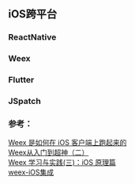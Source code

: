 ##  iOS跨平台


### ReactNative


### Weex


### Flutter

### JSpatch


### 参考：
[Weex 是如何在 iOS 客户端上跑起来的](https://www.jianshu.com/p/41cde2c62b81)  
[Weex从入门到超神（二）](https://www.jianshu.com/p/53f69bfcbc50)   
[Weex 学习与实践(三)：iOS 原理篇](http://ios.jobbole.com/91348/)  
[weex-iOS集成](https://www.cnblogs.com/LiLihongqiang/p/6704713.html)  
